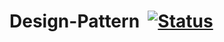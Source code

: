 # Design-Pattern  [![Status](http://52.187.3.12:9090/job/Test%20Project/badge/icon)](http://52.187.3.12:9090/job/Test%20Project/lastBuild/console)

